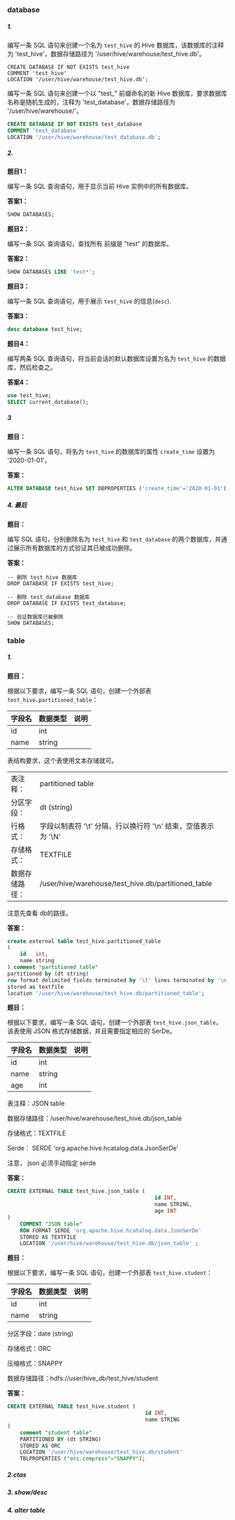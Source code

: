 ### database

##### 1.

编写一条 SQL 语句来创建一个名为 `test_hive` 的 Hive 数据库，该数据库的注释为 'test_hive'，数据存储路径为 '/user/hive/warehouse/test_hive.db'。

```hive
CREATE DATABASE IF NOT EXISTS test_hive
COMMENT 'test_hive'
LOCATION '/user/hive/warehouse/test_hive.db';
```



编写一条 SQL 语句来创建一个以 "test_" 前缀命名的新 Hive 数据库，要求数据库名称是随机生成的，注释为 'test_database'，数据存储路径为 '/user/hive/warehouse/'。



```sql
CREATE DATABASE IF NOT EXISTS test_database
COMMENT 'test_database'
LOCATION '/user/hive/warehouse/test_database.db';
```



##### 2. 

**题目1：**

编写一条 SQL 查询语句，用于显示当前 Hive 实例中的所有数据库。

**答案1：**

```sql
SHOW DATABASES;
```

**题目2：**

编写一条 SQL 查询语句，查找所有 前缀是 ”test“ 的数据库。

**答案2：**

```sql
SHOW DATABASES LIKE 'test*';
```

**题目3：**

编写一条 SQL 查询语句，用于展示  `test_hive` 的信息(`desc`).

**答案3：**

```sql
desc database test_hive;
```

**题目4：**

编写两条 SQL 查询语句，将当前会话的默认数据库设置为名为 `test_hive` 的数据库，然后检查之。

**答案4：**

```sql
use test_hive;
SELECT current_database();

```



##### 3

**题目：**

编写一条 SQL 语句，将名为 `test_hive` 的数据库的属性 `create_time` 设置为 '2020-01-01'。

**答案：**

```sql
ALTER DATABASE test_hive SET DBPROPERTIES ('create_time'='2020-01-01');
```



##### 4.  最后

**题目：**

编写 SQL 语句，分别删除名为 `test_hive` 和 `test_database` 的两个数据库，并通过展示所有数据库的方式验证其已被成功删除。

**答案：**

```hive
-- 删除 test_hive 数据库
DROP DATABASE IF EXISTS test_hive;

-- 删除 test_database 数据库
DROP DATABASE IF EXISTS test_database;

-- 验证数据库已被删除
SHOW DATABASES;
```



### table

##### 1. 

**题目：**

根据以下要求，编写一条 SQL 语句，创建一个外部表 `test_hive.partitioned_table`：

| 字段名 | 数据类型 | 说明 |
| ------ | -------- | ---- |
| id     | int      |      |
| name   | string   |      |



表结构要求，这个表使用文本存储就可。

|                |                                                              |      |
| -------------- | ------------------------------------------------------------ | ---- |
| 表注释：       | partitioned table                                            |      |
| 分区字段：     | dt (string)                                                  |      |
| 行格式：       | 字段以制表符 '\t' 分隔，行以换行符 '\n' 结束，空值表示为 '\N' |      |
| 存储格式：     | TEXTFILE                                                     |      |
| 数据存储路径： | /user/hive/warehouse/test_hive.db/partitioned_table          |      |



注意先查看 db的路径。

**答案：**

```sql
create external table test_hive.partitioned_table
(
    id   int,
    name string
) comment "partitioned table"
partitioned by (dt string)
row format delimited fields terminated by '\t' lines terminated by '\n' null defined as '\N'
stored as textfile
location '/user/hive/warehouse/test_hive.db/partitioned_table';
```



**题目：**

根据以下要求，编写一条 SQL 语句，创建一个外部表 `test_hive.json_table`，该表使用 JSON 格式存储数据，并且需要指定相应的 SerDe。

| 字段名 | 数据类型 | 说明 |
| ------ | -------- | ---- |
| id     | int      |      |
| name   | string   |      |
| age    | int      |      |

表注释：JSON table

数据存储路径：/user/hive/warehouse/test_hive.db/json_table

存储格式：TEXTFILE

Serde： SERDE 'org.apache.hive.hcatalog.data.JsonSerDe'

注意， json 必须手动指定 serde

**答案：**

```sql
CREATE EXTERNAL TABLE test_hive.json_table (
                                               id INT,
                                               name STRING,
                                               age INT
)
    COMMENT "JSON table"
    ROW FORMAT SERDE 'org.apache.hive.hcatalog.data.JsonSerDe'
    STORED AS TEXTFILE
    LOCATION '/user/hive/warehouse/test_hive.db/json_table' ;
```



**题目：**

根据以下要求，编写一条 SQL 语句，创建一个外部表 `test_hive.student`：

| 字段名 | 数据类型 | 说明 |
| ------ | -------- | ---- |
| id     | int      |      |
| name   | string   |      |

分区字段：date (string)

存储格式：ORC

压缩格式：SNAPPY

数据存储路径：hdfs://user/hive_db/test_hive/student

**答案：**

```sql
CREATE EXTERNAL TABLE test_hive.student (
                                            id INT,
                                            name STRING
)
    comment "student table"
    PARTITIONED BY (dt STRING)
    STORED AS ORC
    LOCATION '/user/hive/warehouse/test_hive.db/student'
    TBLPROPERTIES ("orc.compress"="SNAPPY");
```



##### 2.ctas



##### 3. show/desc

##### 4. alter table

